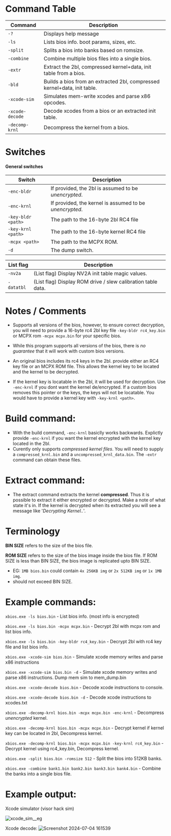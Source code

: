 # Command Table

| Command        | Description                                                                 |
| -------------- | --------------------------------------------------------------------------- |
| `-?`           | Displays help message                                                       |
| `-ls`          | Lists bios info. boot params, sizes, etc.                            |
| `-split`       | Splits a bios into banks based on romsize.                                  |
| `-combine`     | Combine multiple bios files into a single bios.                             |
| `-extr`        | Extract the 2bl, compressed kernel+data, init table from a bios.            |
| `-bld`         | Builds a bios from an extracted 2bl, compressed kernel+data, init table.    |
| `-xcode-sim`   | Simulates mem-write xcodes and parse x86 opcodes.                           |
| `-xcode-decode`| Decode xcodes from a bios or an extracted init table.                       |
| `-decomp-krnl` | Decompress the kernel from a bios.                                          |

# Switches
#### General switches
| Switch            | Description                                                  |
| ----------------- | ------------------------------------------------------------ |
| `-enc-bldr`       | If provided, the 2bl is assumed to be *unencrypted*.         |
| `-enc-krnl`       | If provided, the kernel is assumed to be *unencrypted*.      |
| `-key-bldr <path>`| The path to the 16-byte 2bl RC4 file                         |
| `-key-krnl <path>`| The path to the 16-byte kernel RC4 file                      |
| `-mcpx <path>`    | The path to the MCPX ROM.                                    |
| `-d`              | The dump switch.                                             |

| List flag  | Description                                                  |
| ---------- | ------------------------------------------------------------ |
| `-nv2a`    | (List flag) Display NV2A init table magic values.            |
| `-datatbl` | (List flag) Display ROM drive / slew calibration table data. |

# Notes / Comments

- Supports all versions of the bios, however, to ensure correct decryption, you will need to provide a 16-byte rc4 2bl key file `-key-bldr rc4_key.bin` or MCPX rom `-mcpx mcpx.bin` for your specific bios.

- While this program supports all versions of the bios, there is *no guarantee* that it will work with custom bios versions.
  
- An original bios includes its rc4 keys in the 2bl. provide either an RC4 key file or an MCPX ROM file. This allows the kernel key to be located and the kernel to be decrypted.

- If the kernel key is locatable in the 2bl, it will be used for decryption. Use `-enc-krnl` if you dont want the kernel de/encrypted. If a custom bios removes this pointer or the keys, the keys will not be locatable. You would have to provide a kernel key with `-key-krnl <path>`.

# Build command:
- With the build command, `-enc-krnl` basiclly works backwards. Explictly provide `-enc-krnl` if you want the kernel encrypted with the kernel key located in the 2bl.
- Curently only supports *compressed kernel files*. You will need to supply a `compressed_krnl.bin` and a `uncompressed_krnl_data.bin`. The `-extr` command can obtain these files.

# Extract command:
- The extract command extracts the kernel **compressed**. Thus it is possible to extract it either encrypted or decrypted. Make a note of what state it's in. If the kernel is decrypted when its extracted you will see a message like '*Decrypting Kernel..*'.

# Terminology
**BIN SIZE** refers to the size of the bios file.

  **ROM SIZE** refers to the size of the bios image inside the bios file. If ROM SIZE is less than BIN SIZE, the bios image is replicated upto BIN SIZE.
  * EG: `1MB bios.bin` could contain `4x 256KB img` or `2x 512KB img` or  `1x 1MB img`. 
  * should not exceed BIN SIZE.

# Example commands:

```xbios.exe -ls bios.bin``` - List bios info. (most info is encrypted)

```xbios.exe -ls bios.bin -mcpx mcpx.bin``` - Decrypt 2bl with mcpx rom and list bios info.

```xbios.exe -ls bios.bin -key-bldr rc4_key.bin``` - Decrypt 2bl with rc4 key file and list bios info.

```xbios.exe -xcode-sim bios.bin``` - Simulate xcode memory writes and parse x86 instructions

```xbios.exe -xcode-sim bios.bin -d``` - Simulate xcode memory writes and parse x86 instructions. Dump mem sim to mem_dump.bin

```xbios.exe -xcode-decode bios.bin``` - Decode xcode instructions to console.

```xbios.exe -xcode-decode bios.bin -d``` - Decode xcode instructions to xcodes.txt

```xbios.exe -decomp-krnl bios.bin -mcpx mcpx.bin -enc-krnl``` - Decompress *unencrypted* kernel.

```xbios.exe -decomp-krnl bios.bin -mcpx mcpx.bin``` - Decrypt kernel if kernel key can be located in 2bl, Decompress kernel.

```xbios.exe -decomp-krnl bios.bin -mcpx mcpx.bin -key-krnl rc4_key.bin``` - Decrypt kernel using rc4_key.bin, Decompress kernel.

```xbios.exe -split bios.bin -romsize 512``` - Split the bios into 512KB banks.

```xbios.exe -combine bank1.bin bank2.bin bank3.bin bank4.bin``` - Combine the banks into a single bios file.

# Example output:
Xcode simulator (visor hack sim)

![xcode_sim__eg](https://github.com/tommojphillips/XboxBiosTool/assets/39871058/1cfcfafa-9574-498d-86df-d2c3002266ed)

Xcode decode:
![Screenshot 2024-07-04 161539](https://github.com/tommojphillips/XboxBiosTool/assets/39871058/cc215e40-0c8a-4a99-b889-11cac7e649f0)

